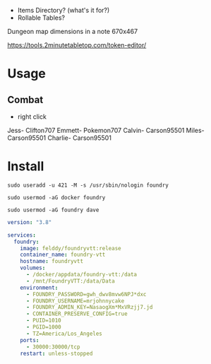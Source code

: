
- Items Directory? (what's it for?)
- Rollable Tables?


Dungeon map dimensions in a note
670x467


https://tools.2minutetabletop.com/token-editor/



# Usage #

## Combat ##

- right click




Jess- Clifton707
Emmett- Pokemon707
Calvin- Carson95501
Miles- Carson95501
Charlie- Carson95501




# Install #

```
sudo useradd -u 421 -M -s /usr/sbin/nologin foundry

sudo usermod -aG docker foundry

sudo usermod -aG foundry dave
```


```yml
version: "3.8"

services:
  foundry:
    image: felddy/foundryvtt:release
    container_name: foundry-vtt
    hostname: foundryvtt
    volumes:
      - /docker/appdata/foundry-vtt:/data
      - /mnt/FoundryVTT:/data/Data
    environment:
      - FOUNDRY_PASSWORD=gwh_dwv8mvw6NPJ*dxc
      - FOUNDRY_USERNAME=mrjohnnycake
      - FOUNDRY_ADMIN_KEY=NasaogXm*MxVRzjj7.jd
      - CONTAINER_PRESERVE_CONFIG=true
      - PUID=1010
      - PGID=1000
      - TZ=America/Los_Angeles
    ports:
      - 30000:30000/tcp
    restart: unless-stopped
```
